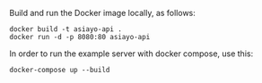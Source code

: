 Build and run the Docker image locally, as follows:

```
docker build -t asiayo-api .
docker run -d -p 8080:80 asiayo-api
```

In order to run the example server with docker compose, use this:

```
docker-compose up --build
```
